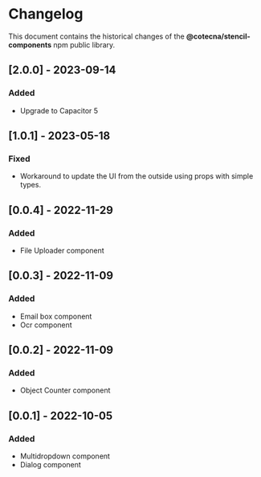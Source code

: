# Changelog
This document contains the historical changes of the **@cotecna/stencil-components** npm public library.

## [2.0.0] - 2023-09-14
### Added
- Upgrade to Capacitor 5

## [1.0.1] - 2023-05-18
### Fixed
- Workaround to update the UI from the outside using props with simple types.

## [0.0.4] - 2022-11-29
### Added
- File Uploader component

## [0.0.3] - 2022-11-09
### Added
- Email box component
- Ocr component

## [0.0.2] - 2022-11-09
### Added
- Object Counter component

## [0.0.1] - 2022-10-05
### Added
- Multidropdown component
- Dialog component